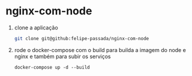# nginx-com-node

1. clone a aplicação
   ```sh
   git clone git@github:felipe-passada/nginx-com-node
   ```
3. rode o docker-compose com o build para builda a imagem do node e nginx e também para subir os serviços
   ```
   docker-compose up -d --build
   ```

